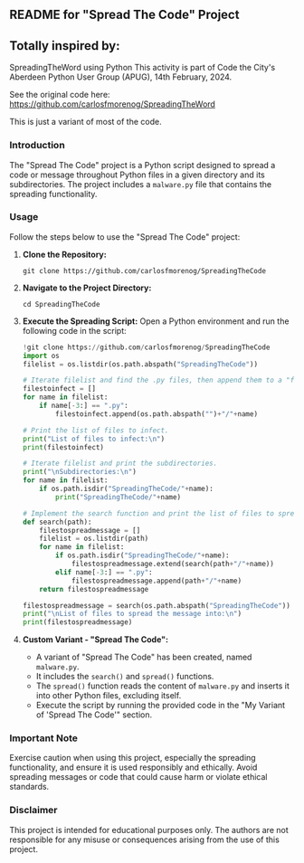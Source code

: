 ## README for "Spread The Code" Project
## Totally inspired by:
SpreadingTheWord using Python
This activity is part of Code the City's Aberdeen Python User Group (APUG), 14th February, 2024.

See the original code here:
https://github.com/carlosfmorenog/SpreadingTheWord


This is just a variant of most of the code. 
### Introduction
The "Spread The Code" project is a Python script designed to spread a code or message throughout Python files in a given directory and its subdirectories. The project includes a `malware.py` file that contains the spreading functionality.

### Usage
Follow the steps below to use the "Spread The Code" project:

1. **Clone the Repository:**
   ```
   git clone https://github.com/carlosfmorenog/SpreadingTheCode
   ```

2. **Navigate to the Project Directory:**
   ```
   cd SpreadingTheCode
   ```

3. **Execute the Spreading Script:**
   Open a Python environment and run the following code in the script:
   ```python
   !git clone https://github.com/carlosfmorenog/SpreadingTheCode
   import os
   filelist = os.listdir(os.path.abspath("SpreadingTheCode"))
   
   # Iterate filelist and find the .py files, then append them to a "filestoinfect" list.
   filestoinfect = []
   for name in filelist:
       if name[-3:] == ".py":
           filestoinfect.append(os.path.abspath("")+"/"+name)
   
   # Print the list of files to infect.
   print("List of files to infect:\n")
   print(filestoinfect)
   
   # Iterate filelist and print the subdirectories.
   print("\nSubdirectories:\n")
   for name in filelist:
       if os.path.isdir("SpreadingTheCode/"+name):
           print("SpreadingTheCode/"+name)
   
   # Implement the search function and print the list of files to spread the message into.
   def search(path):
       filestospreadmessage = []
       filelist = os.listdir(path)
       for name in filelist:
           if os.path.isdir("SpreadingTheCode/"+name):
               filestospreadmessage.extend(search(path+"/"+name))
           elif name[-3:] == ".py":
               filestospreadmessage.append(path+"/"+name)
       return filestospreadmessage
   
   filestospreadmessage = search(os.path.abspath("SpreadingTheCode"))
   print("\nList of files to spread the message into:\n")
   print(filestospreadmessage)
   ```

4. **Custom Variant - "Spread The Code":**
   - A variant of "Spread The Code" has been created, named `malware.py`.
   - It includes the `search()` and `spread()` functions.
   - The `spread()` function reads the content of `malware.py` and inserts it into other Python files, excluding itself.
   - Execute the script by running the provided code in the "My Variant of 'Spread The Code'" section.

### Important Note
Exercise caution when using this project, especially the spreading functionality, and ensure it is used responsibly and ethically. Avoid spreading messages or code that could cause harm or violate ethical standards.

### Disclaimer
This project is intended for educational purposes only. The authors are not responsible for any misuse or consequences arising from the use of this project.